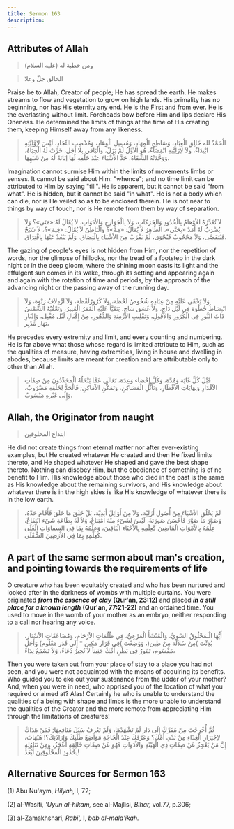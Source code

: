 ```yaml
---
title: Sermon 163
description: 
---
```


## Attributes of Allah

> ومن خطبة له (عليه السلام)

> الخالق جلّ وعلا

Praise be to Allah, Creator of people; He has spread the earth. He makes
streams to flow and vegetation to grow on high lands. His primality has
no beginning, nor has His eternity any end. He is the First and from
ever. He is the everlasting without limit. Foreheads bow before Him and
lips declare His Oneness. He determined the limits of things at the time
of His creating them, keeping Himself away from any likeness.

> الْحَمْدُ لله خَالِقِ الْعِبَادِ، وَسَاطِحِ الْمِهَادِ، وَمُسِيلِ الْوِهَادِ، وَمُخْصِبِ النِّجَادِ، لَيْسَ
> لاِوَّلِيَّتِهِ ابْتِدَاءٌ، وَلاَ لاِزَلِيَّتِهِ انْقِضَاءٌ، هُوَ الاَوَّلُ لَمْ يَزَلْ، وَالْبَاقي بِلا أَجَل،
> خَرَّتْ لَهُ الْجِبَاهُ، وَوَحَّدَتْهُ الشِّفَاهُ، حَدَّ الاْشْيَاءَ عِنْدَ خَلْقِهِ لَهَا إبَانَةً لَهُ مِنْ
> شَبَهِهَا،

Imagination cannot surmise Him within the limits of movements limbs or
senses. It cannot be said about Him: \"whence\"; and no time limit can
be attributed to Him by saying \"till\". He is apparent, but it cannot
be said \"from what\". He is hidden, but it cannot be said \"in what\".
He is not a body which can die, nor is He veiled so as to be enclosed
therein. He is not near to things by way of touch, nor is He remote from
them by way of separation.

> لاَ تُقَدِّرُهُ الاْوْهامُ بِالْحُدُودِ وَالحَرَكَاتِ، وَلاَ بِالْجَوَارِحِ وَالاْدَوَاتِ، لاَ يُقَالُ
> لَهُ:«مَتَى»؟ وَلاَ يُضْرَبُ لَهُ أَمَدٌ «بِحَتَّى»، الظَّاهِرُ لاَ يُقالُ: «مِمَّ»؟ وَالْبَاطِنُ لاَ
> يُقَالُ: «فِيمَ»؟، لاَ شَبَحٌ فَيُتَقَصَّى، وَلاَ مَحْجُوبٌ فَيُحْوَى، لَمْ يَقْرُبْ مِنَ الاْشْيَاءِ
> بِالْتِصَاق، وَلَمْ يَبْعُدْ عَنْهَا بِافْتِرَاق،

The gazing of people\'s eyes is not hidden from Him, nor the repetition
of words, nor the glimpse of hillocks, nor the tread of a footstep in
the dark night or in the deep gloom, where the shining moon casts its
light and the effulgent sun comes in its wake, through its setting and
appearing again and again with the rotation of time and periods, by the
approach of the advancing night or the passing away of the running day.

> وَلاَ يَخْفَى عَلَيْهِ مِنْ عِبَادِهِ شُخُوصُ لَحْظَة، وَلاَ كُرُورُلَفْظَة، وَلاَ ازْدِلاَفُ رَبْوَة، وَلاَ
> انْبِسَاطُ خُطْوَة فِي لَيْل دَاج، وَلاَ غَسَق سَاج، يَتَفَيَّأُ عَلَيْهِ الْقَمَرُ الْمُنِيرُ، وَتَعْقُبُهُ
> الشَّمْسُ ذَاتُ النُّورِ فِي الْكُرُورِ وَالاْفُولِ، وَتَقْلِيبِ الاْزْمِنَةِ وَالدُّهُورِ، مِنْ إِقْبَالِ
> لَيْل مُقْبِل، وَإِدْبَارِ نَهَار مُدْبِر،

He precedes every extremity and limit, and every counting and numbering.
He is far above what those whose regard is limited attribute to Him,
such as the qualities of measure, having extremities, living in house
and dwelling in abodes, because limits are meant for creation and are
attributable only to other than Allah.

> قَبْلَ كُلِّ غَايَة وَمُدَّة، وَكُلِّ إِحْصَاء وَعِدَة، تَعَالَى عَمَّا يَنْحَلُهُ الْمحَدِّدُونَ مِنْ صِفَاتِ
> الاْقْدَارِ وَنِهَايَاتِ الاْقْطَارِ، وَتَأَثُّلِ الْمَسَاكِنِ، وَتَمَكُّنِ الاْمَاكِنِ; فَالْحَدُّ لِخَلْقِهِ
> مَضْرُوبٌ، وَإِلَى غَيْرهِ مَنْسُوبٌ.

## Allah, the Originator from naught

> ابتداع المخلوقين

He did not create things from eternal matter nor after ever-existing
examples, but He created whatever He created and then He fixed limits
thereto, and He shaped whatever He shaped and gave the best shape
thereto. Nothing can disobey Him, but the obedience of something is of
no benefit to Him. His knowledge about those who died in the past is the
same as His knowledge about the remaining survivors, and His knowledge
about whatever there is in the high skies is like His knowledge of
whatever there is in the low earth.

> لَمْ يَخْلُقِ الاْشْيَاءَ مِنْ أُصُول أَزَلِيَّة، وَلاَ مِنْ أَوَائِلَ أَبَدِيَّة، بَلْ خَلَقَ مَا خَلَقَ فَأَقَامَ
> حَدَّهُ، وَصَوَّرَ مَا صَوَّرَ فَأَحْسَنَ صُورَتَهُ، لَيْسَ لِشَيْء مِنْهُ امْتِنَاعٌ، وَلاَ لَهُ بِطَاعَةِ شَيْء
> انْتِفَاعٌ، عِلْمُهُ بِالاْمْوَاتِ الْمَاضِينَ كَعِلْمِهِ بِالاْحْيَاءِ الْبَاقِينَ، وَعِلْمُهُ بِمَا فِي
> السماوَاتِ الْعُلَى كَعِلْمِهِ بِمَا فِي الاْرَضِينَ السُّفْلَى.

## A part of the same sermon about man\'s creation, and pointing towards the requirements of life

O creature who has been equitably created and who has been nurtured and
looked after in the darkness of wombs with multiple curtains. You were
originated ***from the essence of clay*** **(Qur\'an, 23:12)** and
placed ***in a still place for a known length*** **(Qur\'an, 77:21-22)**
and an ordained time. You used to move in the womb of your mother as an
embryo, neither responding to a call nor hearing any voice.

> أَيُّهَا الْـمَخْلُوقُ السَّوِيُّ، وَالْمُنْشَأُ الْمَرْعِىُّ، فِي ظُلُمَاتِ الاْرْحَامِ، وَمُضَاعَفَاتِ
> الاْسْتَارِ، بُدِئْتَ )مِنْ سُلاَلَة مِنْ طِين(، وَوُضِعْتَ )فِي قَرَار مَكِين \* إِلَى قَدَر مَعْلُوم)
> وَأَجَل مَقْسُوم، تَمُورُ فِي بَطْنِ أُمِّكَ جَنِيناً لاَ تُحِيرُ دُعَاءً، وَلاَ تَسْمَعُ نِدَاءً،

Then you were taken out from your place of stay to a place you had not
seen, and you were not acquainted with the means of acquiring its
benefits. Who guided you to eke out your sustenance from the udder of
your mother? And, when you were in need, who apprised you of the
location of what you required or aimed at? Alas! Certainly he who is
unable to understand the qualities of a being with shape and limbs is
the more unable to understand the qualities of the Creator and the more
remote from appreciating Him through the limitations of creatures!

> ثُمَّ أُخْرِجْتَ مِنْ مَقَرِّكَ إِلَى دَار لَمْ تَشْهَدْهَا، وَلَمْ تَعْرِفْ سُبُلَ مَنَافِعِهَا; فَمَنْ هَدَاكَ
> لاِجْتِرَارِ الْغِذَاءِ مِنْ ثَدْيِ أُمِّكَ؟ وَعَرَّفَكَ عِنْدَ الْحَاجَةِ مَوَاضِعَ طَلَبِكَ وَإِرَادَتِكَ؟!
> هَيْهَاتَ، إِنَّ مَنْ يَعْجِزُ عَنْ صِفَاتِ ذِي الْهَيْئَةِ وَالاْدَوَاتِ فَهُوَ عَنْ صِفَاتِ خَالِقِهِ أَعْجَزُ،
> وَمِنْ تَنَاوُلِهِ بِحُدُودِ الْمخْلُوقِينَ أَبْعَدُ!

## Alternative Sources for Sermon 163

\(1\) Abu Nu'aym, *Hilyah,* I, 72;

\(2\) al-Wasiti, *'Uyun al-hikam,* see al-Majlisi, *Bihar,* vol.77,
p.306;

\(3\) al-Zamakhshari, *Rabi',* I, *bab al-mala\'ikah.*
